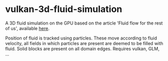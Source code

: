 # vulkan-3d-fluid-simulation

A 3D fluid simulation on the GPU based on the article 'Fluid flow for the rest of us', available [here](https://cg.informatik.uni-freiburg.de/intern/seminar/gridFluids_fluid_flow_for_the_rest_of_us.pdf).



Position of fluid is tracked using particles. These move according to fluid velocity, all fields in which particles are present are deemed to be filled with fluid.
Solid blocks are present on all domain edges.
Requires vulkan, GLM, ...